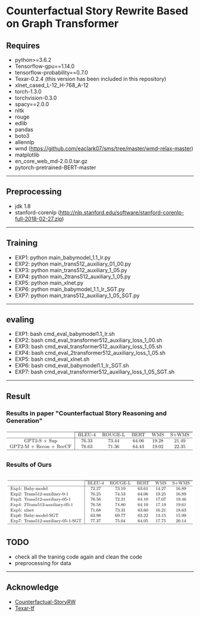 # Counterfactual Story Rewrite Based on Graph Transformer


## Requires
+ python>=3.6.2
+ Tensorflow-gpu==1.14.0
+ tensorflow-probability==0.7.0
+ Texar-0.2.4 (this version has been included in this repository)
+ xlnet_cased_L-12_H-768_A-12
+ torch-1.3.0
+ torchvision-0.3.0
+ spacy==2.0.0
+ nltk
+ rouge
+ edlib
+ pandas
+ boto3
+ allennlp
+ wmd (https://github.com/eaclark07/sms/tree/master/wmd-relax-master)
+ matplotlib
+ en_core_web_md-2.0.0.tar.gz
+ pytorch-pretrained-BERT-master
------

## Preprocessing
+ jdk 1.8
+ stanford-corenlp (<http://nlp.stanford.edu/software/stanford-corenlp-full-2018-02-27.zip>)
------

## Training
  + EXP1: python main_babymodel_1.1_lr.py
  + EXP2: python main_trans512_auxiliary_01_00.py
  + EXP3: python main_trans512_auxiliary_1_05.py
  + EXP4: python main_2trans512_auxiliary_1_05.py
  + EXP5: python main_xlnet.py
  + EXP6: python main_babymodel_1.1_lr_SGT.py
  + EXP7: python main_trans512_auxiliary_1_05_SGT.py
------
## evaling
  + EXP1: bash cmd_eval_babymodel1.1_lr.sh
  + EXP2: bash cmd_eval_transformer512_auxiliary_loss_1_00.sh
  + EXP3: bash cmd_eval_transformer512_auxiliary_loss_1_05.sh
  + EXP4: bash cmd_eval_2transformer512_auxiliary_loss_1_05.sh
  + EXP5: bash cmd_eval_xlnet.sh
  + EXP6: bash cmd_eval_babymodel1.1_lr_SGT.sh
  + EXP7: bash cmd_eval_transformer512_auxiliary_loss_1_05_SGT.sh
------
## Result
### **Results in paper "Counterfactual Story Reasoning and Generation"**
![rerun](./assets/Re-run.png)
### **Results of Ours**
![EXP](./assets/EXP.png)
------
## TODO
 + check all the traning code again and clean the code
 + preprocessing for data
------
## Acknowledge
 + [Counterfactual-StoryRW](https://github.com/qkaren/Counterfactual-StoryRW "Counterfactual-StoryRW")
 + [Texar-tf](https://github.com/asyml/texar "Texar-tf")


